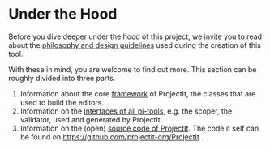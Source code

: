 # Under the Hood

Before you dive deeper under the hood of this project, we invite you to read about the
[philosophy and design guidelines](/010_Intro/020_Our_Philosophy) used during the creation of this tool.

With these in mind, you are welcome to find out more. This section can be roughly divided into three parts.

1. Information about the core [framework](/060_Under_the_Hood/010_The_Editor_Framework) of ProjectIt, the classes that
   are used to build the editors.
2. Information on the [interfaces of all pi-tools](/060_Under_the_Hood/020_The_PiTool_Interfaces), e.g. the scoper, the validator,
   used and generated by ProjectIt.
3. Information on the (open) [source code of ProjectIt](/060_Under_the_Hood/030_Source_Code_Documentation). The code it self can 
   be found on <a href="https://github.com/projectit-org/ProjectIt" target="_blank">https://github.com/projectit-org/ProjectIt </a>.
